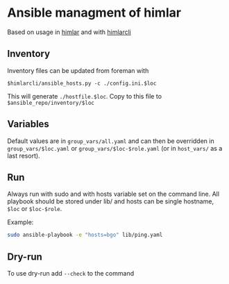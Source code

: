 # Ansible managment of himlar

Based on usage in [himlar](https://github.com/norcams/himlar) and with
[himlarcli](https://github.com/norcams/himlarcli)

## Inventory

Inventory files can be updated from foreman with 

`$himlarcli/ansible_hosts.py -c ./config.ini.$loc`

This will generate `./hostfile.$loc`. Copy to this file to
`$ansible_repo/inventory/$loc`

## Variables
Default values are in `group_vars/all.yaml` and can then be overridden in
`group_vars/$loc.yaml` or `group_vars/$loc-$role.yaml` (or in `host_vars/`
as a last resort).

## Run
Always run with sudo and with hosts variable set on the command line.
All playbook should be stored under lib/ and hosts can be single hostname,
`$loc` or `$loc-$role`. 

Example:
```bash
sudo ansible-playbook -e "hosts=bgo" lib/ping.yaml
```
## Dry-run

To use dry-run add `--check` to the command

